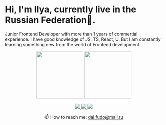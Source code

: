 # Hi, I'm Ilya, currently live in the Russian Federation📡.
Junior Frontend Developer with more than 1 years of commertial experience. I have good knowledge of JS, TS, React, U. 
But I am constantly learning something new from the world of Frontend development.
<p align='center'>
   <a href="https://github-readme-stats.vercel.app/api?username=DaiFudo&show_icons=true&count_private=true"><img
           height=150
           src="https://github-readme-stats.vercel.app/api?username=DaiFudo&show_icons=true&count_private=true"/></a>
   <a href="https://github.com/DaiFudo/github-readme-stats"><img height=150
                                                                  src="https://github-readme-stats.vercel.app/api/top-langs/?username=DaiFudo&layout=compact"/></a>
</p>

<p align='center'>
   <a href="https://www.linkedin.com/in/%D0%B8%D0%BB%D1%8C%D1%8F-%D0%B7%D0%B0%D0%B9%D1%87%D0%B5%D0%BD%D0%BA%D0%BE-43a2171a3/">
       <img src="https://img.shields.io/badge/linkedin-%230077B5.svg?&style=for-the-badge&logo=linkedin&logoColor=white"/>
   </a>
  <a href="https://vk.com/dai_fudo">
       <img src="https://img.shields.io/badge/vk.com%2F-dai__fudo-blue"/>
   </a>
  
   <a href="https://t.me/Dai_Fudo">
       <img src="https://img.shields.io/badge/Telegram-2CA5E0?style=for-the-badge&logo=telegram&logoColor=white"/>
   </a>
<p align='center'>
   📫 How to reach me: <a href='mailto:dai.fudo@mail.ru'>dai.fudo@mail.ru</a>
</p>

<!--
**DaiFudo/daifudo** is a ✨ _special_ ✨ repository because its `README.md` (this file) appears on your GitHub profile.

Here are some ideas to get you started:

- 🔭 I’m currently working on ...
- 🌱 I’m currently learning ...
- 👯 I’m looking to collaborate on ...
- 🤔 I’m looking for help with ...
- 💬 Ask me about ...
- 📫 How to reach me: ...
- 😄 Pronouns: ...
- ⚡ Fun fact: ...
-->
